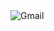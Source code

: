 <img align="center" src="https://github.com/LPGabriel/portifolio/blob/main/images/DashboardEmpresa.png" alt="Gmail"/>
